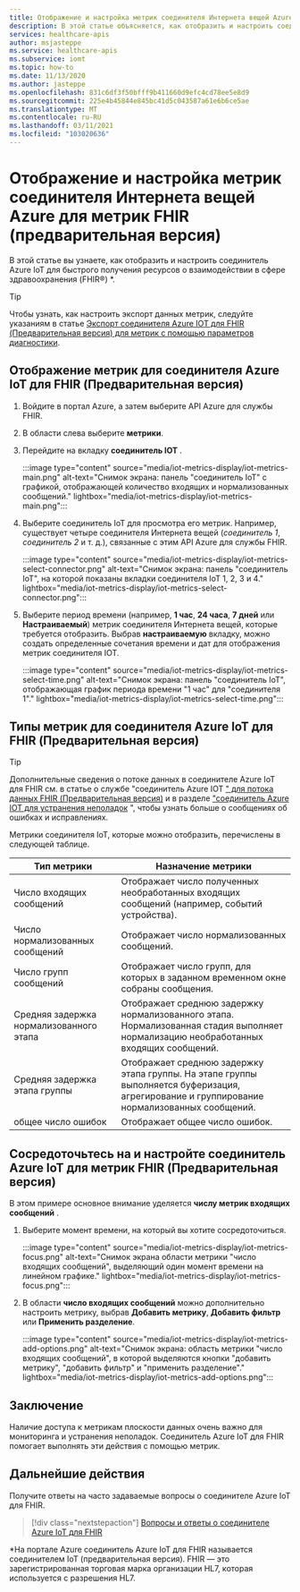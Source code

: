 ```yaml
---
title: Отображение и настройка метрик соединителя Интернета вещей Azure для метрик FHIR (предварительная версия)
description: В этой статье объясняется, как отобразить и настроить соединитель Azure IoT для метрик FHIR (Предварительная версия).
services: healthcare-apis
author: msjasteppe
ms.service: healthcare-apis
ms.subservice: iomt
ms.topic: how-to
ms.date: 11/13/2020
ms.author: jasteppe
ms.openlocfilehash: 831c6df3f50bfff9b411660d9efc4cd78ee5e8d9
ms.sourcegitcommit: 225e4b45844e845bc41d5c043587a61e6b6ce5ae
ms.translationtype: MT
ms.contentlocale: ru-RU
ms.lasthandoff: 03/11/2021
ms.locfileid: "103020636"
---
```

# <a name="display-and-configure-azure-iot-connector-for-fhir-preview-metrics"></a>Отображение и настройка метрик соединителя Интернета вещей Azure для метрик FHIR (предварительная версия) 

В этой статье вы узнаете, как отобразить и настроить соединитель Azure IoT для быстрого получения ресурсов о взаимодействии в сфере здравоохранения (FHIR&#174;) *.

> [!TIP]
> Чтобы узнать, как настроить экспорт данных метрик, следуйте указаниям в статье [Экспорт соединителя Azure IOT для FHIR (Предварительная версия) для метрик с помощью параметров диагностики](iot-metrics-diagnostics-export.md).

## <a name="display-metrics-for-azure-iot-connector-for-fhir-preview"></a>Отображение метрик для соединителя Azure IoT для FHIR (Предварительная версия)

1. Войдите в портал Azure, а затем выберите API Azure для службы FHIR. 

2. В области слева выберите **метрики**. 

3. Перейдите на вкладку **соединитель IOT** .

   :::image type="content" source="media/iot-metrics-display/iot-metrics-main.png" alt-text="Снимок экрана: панель &quot;соединитель IoT&quot; с графикой, отображающей количество входящих и нормализованных сообщений." lightbox="media/iot-metrics-display/iot-metrics-main.png"::: 

4. Выберите соединитель IoT для просмотра его метрик. Например, существует четыре соединителя Интернета вещей (*соединитель 1*, *соединитель 2* и т. д.), связанные с этим API Azure для службы FHIR.

   :::image type="content" source="media/iot-metrics-display/iot-metrics-select-connector.png" alt-text="Снимок экрана: панель &quot;соединитель IoT&quot;, на которой показаны вкладки соединителя IoT 1, 2, 3 и 4." lightbox="media/iot-metrics-display/iot-metrics-select-connector.png"::: 

5. Выберите период времени (например, **1 час**, **24 часа**, **7 дней** или **Настраиваемый**) метрик соединителя Интернета вещей, которые требуется отобразить. Выбрав **настраиваемую** вкладку, можно создать определенные сочетания времени и дат для отображения метрик соединителя IOT.

   :::image type="content" source="media/iot-metrics-display/iot-metrics-select-time.png" alt-text="Снимок экрана: панель &quot;соединитель IoT&quot;, отображающая график периода времени &quot;1 час&quot; для &quot;соединителя 1&quot;." lightbox="media/iot-metrics-display/iot-metrics-select-time.png"::: 
 
## <a name="metric-types-for-azure-iot-connector-for-fhir-preview"></a>Типы метрик для соединителя Azure IoT для FHIR (Предварительная версия) 

> [!TIP]
> Дополнительные сведения о потоке данных в соединителе Azure IoT для FHIR см. в статье о службе "соединитель Azure IOT [" для потока данных FHIR (Предварительная версия)](iot-data-flow.md) и в разделе ["соединитель Azure IOT для устранения неполадок](iot-troubleshoot-guide.md) ", чтобы узнать больше о сообщениях об ошибках и исправлениях.

Метрики соединителя IoT, которые можно отобразить, перечислены в следующей таблице.

|Тип метрики|Назначение метрики| 
|-----------|--------------|
|Число входящих сообщений|Отображает число полученных необработанных входящих сообщений (например, событий устройства).|
|Число нормализованных сообщений|Отображает число нормализованных сообщений.|
|Число групп сообщений|Отображает число групп, для которых в заданном временном окне собраны сообщения.|
|Средняя задержка нормализованного этапа|Отображает среднюю задержку нормализованного этапа. Нормализованная стадия выполняет нормализацию необработанных входящих сообщений.|
|Средняя задержка этапа группы|Отображает среднюю задержку этапа группы. На этапе группы выполняется буферизация, агрегирование и группирование нормализованных сообщений.| 
|общее число ошибок|Отображает общее число ошибок.| 

## <a name="focus-on-and-configure-azure-iot-connector-for-fhir-preview-metrics"></a>Сосредоточьтесь на и настройте соединитель Azure IoT для метрик FHIR (Предварительная версия)

В этом примере основное внимание уделяется **числу метрик входящих сообщений** .

1. Выберите момент времени, на который вы хотите сосредоточиться.

   :::image type="content" source="media/iot-metrics-display/iot-metrics-focus.png" alt-text="Снимок экрана области метрики &quot;число входящих сообщений&quot;, выделяющий один момент времени на линейном графике." lightbox="media/iot-metrics-display/iot-metrics-focus.png"::: 

2. В области **число входящих сообщений** можно дополнительно настроить метрику, выбрав **Добавить метрику**, **Добавить фильтр** или **Применить разделение**. 

   :::image type="content" source="media/iot-metrics-display/iot-metrics-add-options.png" alt-text="Снимок экрана: область метрики &quot;число входящих сообщений&quot;, в которой выделяются кнопки &quot;добавить метрику&quot;, &quot;добавить фильтр&quot; и &quot;применить разделение&quot;." lightbox="media/iot-metrics-display/iot-metrics-add-options.png"::: 

## <a name="conclusion"></a>Заключение 
Наличие доступа к метрикам плоскости данных очень важно для мониторинга и устранения неполадок. Соединитель Azure IoT для FHIR помогает выполнять эти действия с помощью метрик. 

## <a name="next-steps"></a>Дальнейшие действия

Получите ответы на часто задаваемые вопросы о соединителе Azure IoT для FHIR.

>[!div class="nextstepaction"]
>[Вопросы и ответы о соединителе Azure IoT для FHIR](fhir-faq.md)

*На портале Azure соединитель Azure IoT для FHIR называется соединителем IoT (предварительная версия). FHIR — это зарегистрированная торговая марка организации HL7, которая используется с разрешения HL7. 
